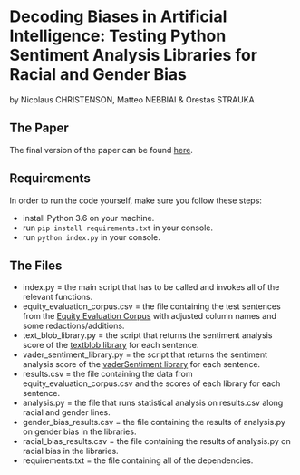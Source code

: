 # Decoding Biases in Artificial Intelligence: Testing Python Sentiment Analysis Libraries for Racial and Gender Bias
by Nicolaus CHRISTENSON, Matteo NEBBIAI & Orestas STRAUKA

## The Paper
The final version of the paper can be found [here](www.temp.com).

## Requirements
In order to run the code yourself, make sure you follow these steps:

 - install Python 3.6 on your machine.
 - run `pip install requirements.txt` in your console.
 - run `python index.py` in your console.

## The Files
- index.py = the main script that has to be called and invokes all of the relevant functions.
- equity_evaluation_corpus.csv = the file containing the test sentences from the [Equity Evaluation Corpus](https://www.svkir.com/resources/Equity-Evaluation-Corpus.zip) with adjusted column names and some redactions/additions.
- text_blob_library.py = the script that returns the sentiment analysis score of the [textblob library](https://textblob.readthedocs.io/en/dev/) for each sentence.
- vader_sentiment_library.py = the script that returns the sentiment analysis score of the [vaderSentiment library](https://github.com/cjhutto/vaderSentiment) for each sentence.
- results.csv = the file containing the data from equity_evaluation_corpus.csv and the scores of each library for each sentence.
- analysis.py = the file that runs statistical analysis on results.csv along racial and gender lines.
- gender_bias_results.csv = the file containing the results of analysis.py on gender bias in the libraries.
- racial_bias_results.csv = the file containing the results of analysis.py on racial bias in the libraries.
- requirements.txt = the file containing all of the dependencies.